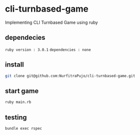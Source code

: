 # cli-turnbased-game

Implementing CLI Turnbased Game using ruby

## dependecies
`ruby version : 3.0.1` 
`dependencies : none`

## install

```bash 
git clone git@github.com:NurfitraPujo/cli-turnbased-game.git
```

## start game

```bash
ruby main.rb
```
## testing

```bash
bundle exec rspec
```
